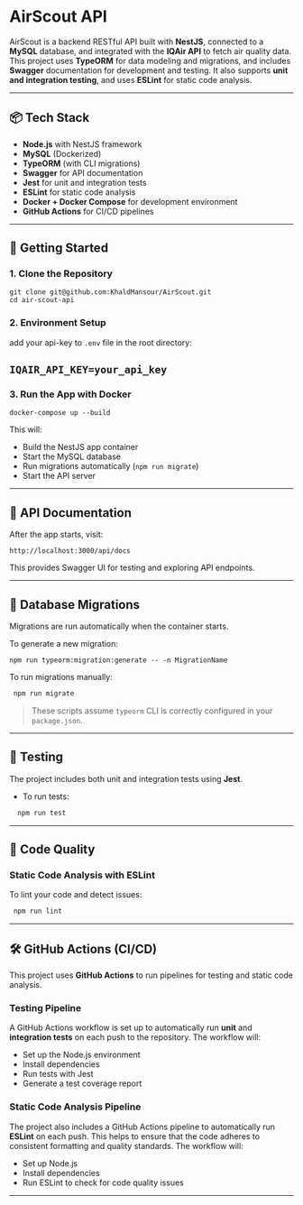 # AirScout API

AirScout is a backend RESTful API built with **NestJS**, connected to a **MySQL** database, and integrated with the **IQAir API** to fetch air quality data. This project uses **TypeORM** for data modeling and migrations, and includes **Swagger** documentation for development and testing. It also supports **unit and integration testing**, and uses **ESLint** for static code analysis.

---

## 📦 Tech Stack

- **Node.js** with NestJS framework  
- **MySQL** (Dockerized)  
- **TypeORM** (with CLI migrations)  
- **Swagger** for API documentation  
- **Jest** for unit and integration tests  
- **ESLint** for static code analysis  
- **Docker + Docker Compose** for development environment  
- **GitHub Actions** for CI/CD pipelines

---

## 🚀 Getting Started

### 1. Clone the Repository

`git clone git@github.com:KhaldMansour/AirScout.git`  
`cd air-scout-api`

### 2. Environment Setup

add your api-key to `.env` file in the root directory:

 
`IQAIR_API_KEY=your_api_key `  
---

### 3. Run the App with Docker

`docker-compose up --build`

This will:
- Build the NestJS app container  
- Start the MySQL database  
- Run migrations automatically (`npm run migrate`)  
- Start the API server

---

## 🧪 API Documentation

After the app starts, visit:

`http://localhost:3000/api/docs`

This provides Swagger UI for testing and exploring API endpoints.

---


## 🧬 Database Migrations

Migrations are run automatically when the container starts.

To generate a new migration:

```
npm run typeorm:migration:generate -- -n MigrationName
```

To run migrations manually:

```bash
 npm run migrate
 ```

> These scripts assume `typeorm` CLI is correctly configured in your `package.json`.

---

## 🧪 Testing

The project includes both unit and integration tests using **Jest**.

- To run tests:  
```bash 
  npm run test
 ```
---

## 🧹 Code Quality

### Static Code Analysis with ESLint

To lint your code and detect issues:

```bash
 npm run lint
 ```
---

## 🛠️ GitHub Actions (CI/CD)

This project uses **GitHub Actions** to run pipelines for testing and static code analysis.

### Testing Pipeline

A GitHub Actions workflow is set up to automatically run **unit** and **integration tests** on each push to the repository. The workflow will:
- Set up the Node.js environment  
- Install dependencies  
- Run tests with Jest  
- Generate a test coverage report  

### Static Code Analysis Pipeline

The project also includes a GitHub Actions pipeline to automatically run **ESLint** on each push. This helps to ensure that the code adheres to consistent formatting and quality standards. The workflow will:
- Set up Node.js  
- Install dependencies  
- Run ESLint to check for code quality issues

---

